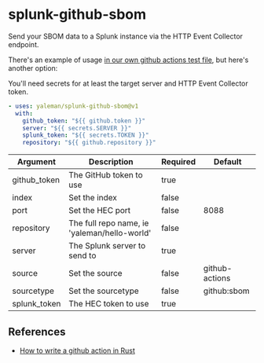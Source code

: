 # splunk-github-sbom

Send your SBOM data to a Splunk instance via the HTTP Event Collector endpoint.

There's an example of usage [in our own github actions test file](https://github.com/yaleman/splunk-github-sbom/blob/dev/.github/workflows/test_thyself.yml), but here's another option:

You'll need secrets for at least the target server and HTTP Event Collector token.

```yaml
- uses: yaleman/splunk-github-sbom@v1
  with:
    github_token: "${{ github.token }}"
    server: "${{ secrets.SERVER }}"
    splunk_token: "${{ secrets.TOKEN }}"
    repository: "${{ github.repository }}"
```

<!-- arguments table start -->
| Argument     | Description                                  | Required | Default        |
| ------------ | -------------------------------------------- | -------- | -------------- |
| github_token | The GitHub token to use                      | true     |                |
| index        | Set the index                                | false    |                |
| port         | Set the HEC port                             | false    | 8088           |
| repository   | The full repo name, ie 'yaleman/hello-world' | false    |                |
| server       | The Splunk server to send to                 | true     |                |
| source       | Set the source                               | false    | github-actions |
| sourcetype   | Set the sourcetype                           | false    | github:sbom    |
| splunk_token | The HEC token to use                         | true     |                |

<!-- arguments table end -->

## References

- [How to write a github action in Rust](https://dylananthony.com/blog/how-to-write-a-github-action-in-rust/)
